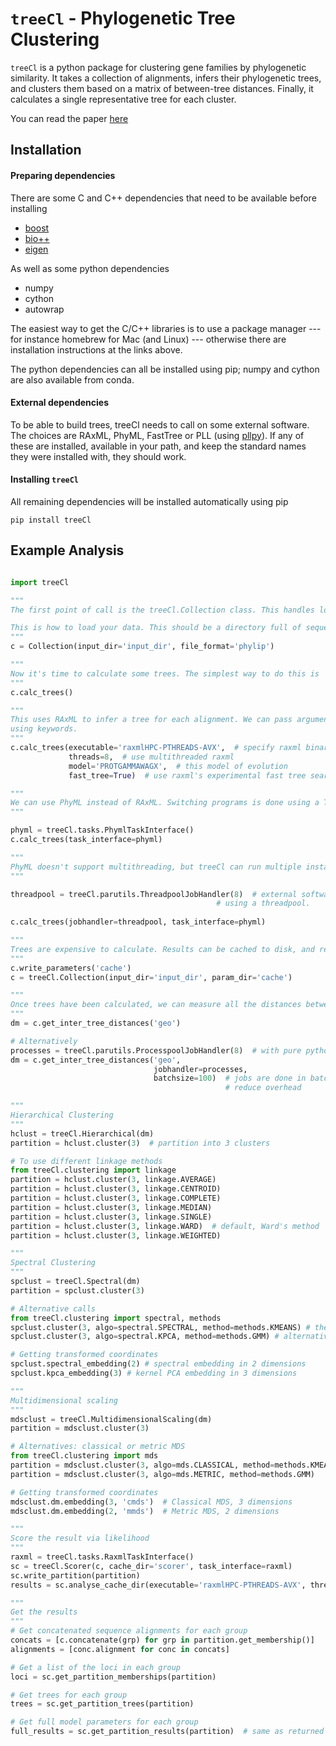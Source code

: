 # ``treeCl`` - Phylogenetic Tree Clustering

``treeCl`` is a python package for clustering gene families by
phylogenetic similarity. It takes a collection of alignments, infers their phylogenetic trees,
and clusters them based on a matrix of between-tree distances. Finally, it calculates a single representative tree for each cluster.

You can read the paper [here](http://arxiv.org/abs/1510.02356)

## Installation

#### Preparing dependencies

There are some C and C++ dependencies that need to be available before installing
- [boost](http://www.boost.org/)
- [bio++](http://biopp.univ-montp2.fr/wiki/index.php/Main_Page)
- [eigen](http://eigen.tuxfamily.org/index.php?title=Main_Page)

As well as some python dependencies
- numpy
- cython
- autowrap

The easiest way to get the C/C++ libraries is to use a package manager --- for instance homebrew for Mac (and Linux) --- otherwise there are installation instructions at the links above.

The python dependencies can all be installed using pip; numpy and cython are also available from conda.

#### External dependencies

To be able to build trees, treeCl needs to call on some external software. The choices are RAxML, PhyML, FastTree or PLL (using [pllpy](https://github.com/kgori/pllpy)). If any of these are installed, available in your path, and keep the standard names they were installed with, they should work.

#### Installing ``treeCl``
All remaining dependencies will be installed automatically using pip

    pip install treeCl



## Example Analysis
``` python

import treeCl

"""
The first point of call is the treeCl.Collection class. This handles loading your data, and calculating the trees and distances that will be used later.

This is how to load your data. This should be a directory full of sequence alignments in fasta '*.fas' or phylip '*.phy' formats. These can also be zipped using gzip or bzip2, treeCl will load them directly.
"""
c = Collection(input_dir='input_dir', file_format='phylip')

"""
Now it's time to calculate some trees. The simplest way to do this is
"""
c.calc_trees()

"""
This uses RAxML to infer a tree for each alignment. We can pass arguments to RAxML
using keywords.
"""
c.calc_trees(executable='raxmlHPC-PTHREADS-AVX',  # specify raxml binary to use
             threads=8,  # use multithreaded raxml
             model='PROTGAMMAWAGX',  # this model of evolution
             fast_tree=True)  # use raxml's experimental fast tree search option

"""
We can use PhyML instead of RAxML. Switching programs is done using a TaskInterface
"""

phyml = treeCl.tasks.PhymlTaskInterface()
c.calc_trees(task_interface=phyml)

"""
PhyML doesn't support multithreading, but treeCl can run multiple instances using JobHandlers
"""

threadpool = treeCl.parutils.ThreadpoolJobHandler(8)  # external software can be run in parallel
                                              # using a threadpool.
                                              
c.calc_trees(jobhandler=threadpool, task_interface=phyml)

"""
Trees are expensive to calculate. Results can be cached to disk, and reloaded.
"""
c.write_parameters('cache')
c = treeCl.Collection(input_dir='input_dir', param_dir='cache')

"""
Once trees have been calculated, we can measure all the distances between them. treeCl implements Robinson-Foulds (rf), weighted Robinson-Foulds (wrf), Euclidean (euc), and geodesic (geo) distances.
"""
dm = c.get_inter_tree_distances('geo')  

# Alternatively
processes = treeCl.parutils.ProcesspoolJobHandler(8)  # with pure python code, it is better to use processpools to parallelise for speed
dm = c.get_inter_tree_distances('geo', 
                                jobhandler=processes, 
                                batchsize=100)  # jobs are done in batches to
                                                # reduce overhead

"""
Hierarchical Clustering
"""
hclust = treeCl.Hierarchical(dm)
partition = hclust.cluster(3)  # partition into 3 clusters

# To use different linkage methods
from treeCl.clustering import linkage
partition = hclust.cluster(3, linkage.AVERAGE)
partition = hclust.cluster(3, linkage.CENTROID)
partition = hclust.cluster(3, linkage.COMPLETE)
partition = hclust.cluster(3, linkage.MEDIAN)
partition = hclust.cluster(3, linkage.SINGLE)
partition = hclust.cluster(3, linkage.WARD)  # default, Ward's method
partition = hclust.cluster(3, linkage.WEIGHTED)

"""
Spectral Clustering
"""
spclust = treeCl.Spectral(dm)
partition = spclust.cluster(3)

# Alternative calls
from treeCl.clustering import spectral, methods
spclust.cluster(3, algo=spectral.SPECTRAL, method=methods.KMEANS) # these are the defaults
spclust.cluster(3, algo=spectral.KPCA, method=methods.GMM) # alternatives use kernel PCA and a Gaussian Mixture Model

# Getting transformed coordinates
spclust.spectral_embedding(2) # spectral embedding in 2 dimensions
spclust.kpca_embedding(3) # kernel PCA embedding in 3 dimensions

"""
Multidimensional scaling
"""
mdsclust = treeCl.MultidimensionalScaling(dm)
partition = mdsclust.cluster(3)

# Alternatives: classical or metric MDS
from treeCl.clustering import mds
partition = mdsclust.cluster(3, algo=mds.CLASSICAL, method=methods.KMEANS)
partition = mdsclust.cluster(3, algo=mds.METRIC, method=methods.GMM)

# Getting transformed coordinates
mdsclust.dm.embedding(3, 'cmds')  # Classical MDS, 3 dimensions
mdsclust.dm.embedding(2, 'mmds')  # Metric MDS, 2 dimensions

"""
Score the result via likelihood
"""
raxml = treeCl.tasks.RaxmlTaskInterface()
sc = treeCl.Scorer(c, cache_dir='scorer', task_interface=raxml) 
sc.write_partition(partition)
results = sc.analyse_cache_dir(executable='raxmlHPC-PTHREADS-AVX', threads=8)

"""
Get the results
"""
# Get concatenated sequence alignments for each group
concats = [c.concatenate(grp) for grp in partition.get_membership()]
alignments = [conc.alignment for conc in concats]

# Get a list of the loci in each group
loci = sc.get_partition_memberships(partition)

# Get trees for each group
trees = sc.get_partition_trees(partition)

# Get full model parameters for each group
full_results = sc.get_partition_results(partition)  # same as returned by analyse_cache_dir

